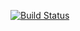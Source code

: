 [![Build Status](https://api.travis-ci.org/AlexGtTroll/GeometrySharp.svg?branch=master)](https://travis-ci.org/AlexGtTroll/GeometrySharp)
